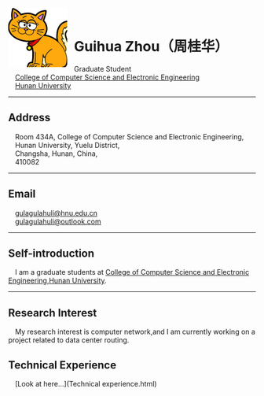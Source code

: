 <td width="150px" height="150px">
<img SRC="11.jpg" ALIGN="left" BORDER="0" width="120px" >
</td>
<br />

# &ensp;Guihua Zhou（周桂华）
&emsp;Graduate Student<br>
&emsp;<A HREF="http://csee.hnu.edu.cn/">College of Computer Science and Electronic Engineering</A><br>
&emsp;<A HREF="http://www.hnu.edu.cn/">Hunan University</A><br>

---
## Address 
&emsp;Room 434A, College of Computer Science and Electronic Engineering,<br />
&emsp;Hunan University, Yuelu District,<br /> 
&emsp;Changsha, Hunan, China,<br /> 
&emsp;410082

---
## Email
&emsp;gulagulahuli@hnu.edu.cn<br />
&emsp;gulagulahuli@outlook.com<br />

---
## Self-introduction
&emsp;I am a graduate students at [College of Computer Science and Electronic Engineering](http://csee.hnu.edu.cn/),[Hunan University](http://www.hnu.edu.cn/).

---
## Research Interest
&emsp;My research interest is computer network,and I am currently working on a project related to data center routing.<br />

## Technical Experience
&emsp;[Look at here...](Technical experience.html)<br />
